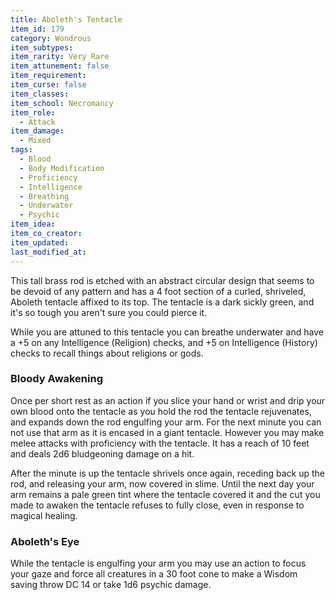 ```yaml
---
title: Aboleth's Tentacle
item_id: 179
category: Wondrous
item_subtypes:
item_rarity: Very Rare
item_attunement: false
item_requirement:
item_curse: false
item_classes:
item_school: Necromancy
item_role:
  - Attack
item_damage:
  - Mixed
tags:
  - Blood
  - Body Modification
  - Proficiency
  - Intelligence
  - Breathing
  - Underwater
  - Psychic
item_idea:
item_co_creator:
item_updated:
last_modified_at:
---
```


This tall brass rod is etched with an abstract circular design that seems to be devoid of any pattern and has a 4 foot section of a curled, shriveled, Aboleth tentacle affixed to its top. The tentacle is a dark sickly green, and it's so tough you aren't sure you could pierce it.

While you are attuned to this tentacle you can breathe underwater and have a +5 on any Intelligence (Religion) checks, and +5 on Intelligence (History) checks to recall things about religions or gods.

### Bloody Awakening
Once per short rest as an action if you slice your hand or wrist and drip your own blood onto the tentacle as you hold the rod the tentacle rejuvenates, and expands down the rod engulfing your arm. For the next minute you can not use that arm as it is encased in a giant tentacle. However you may make melee attacks with proficiency with the tentacle. It has a reach of 10 feet and deals 2d6 bludgeoning damage on a hit.

After the minute is up the tentacle shrivels once again, receding back up the rod, and releasing your arm, now covered in slime. Until the next day your arm remains a pale green tint where the tentacle covered it and the cut you made to awaken the tentacle refuses to fully close, even in response to magical healing.

### Aboleth's Eye
While the tentacle is engulfing your arm you may use an action to focus your gaze and force all creatures in a 30 foot cone to make a Wisdom saving throw DC 14 or take 1d6 psychic damage.
